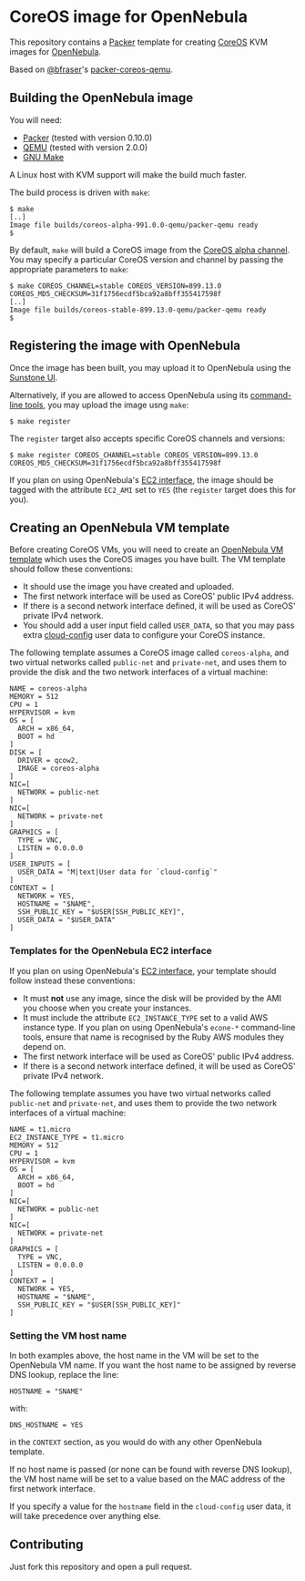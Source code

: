 # CoreOS image for OpenNebula

This repository contains a [Packer](https://www.packer.io) template
for creating [CoreOS](https://coreos.com) KVM images for
[OpenNebula](http://opennebula.org).

Based on [@bfraser](https://github.com/bfraser)'s
[packer-coreos-qemu](https://github.com/bfraser/packer-coreos-qemu).


## Building the OpenNebula image

You will need:

* [Packer](https://www.packer.io) (tested with version 0.10.0)
* [QEMU](http://wiki.qemu.org/Main_Page) (tested with version 2.0.0)
* [GNU Make](https://www.gnu.org/software/make/)

A Linux host with KVM support will make the build much faster.

The build process is driven with `make`:

    $ make
	[..]
	Image file builds/coreos-alpha-991.0.0-qemu/packer-qemu ready
	$

By default, `make` will build a CoreOS image from the
[CoreOS alpha channel](https://coreos.com/releases/). You may specify
a particular CoreOS version and channel by passing the appropriate
parameters to `make`:

    $ make COREOS_CHANNEL=stable COREOS_VERSION=899.13.0 COREOS_MD5_CHECKSUM=31f1756ecdf5bca92a8bff355417598f
	[..]
	Image file builds/coreos-stable-899.13.0-qemu/packer-qemu ready
	$


## Registering the image with OpenNebula

Once the image has been built, you may upload it to OpenNebula using
the
[Sunstone UI](http://docs.opennebula.org/4.14/user/virtual_resource_management/img_guide.html#id1).

Alternatively, if you are allowed to access OpenNebula using its
[command-line tools](http://docs.opennebula.org/4.14/user/references/cli.html#id1),
you may upload the image usng `make`:

    $ make register

The `register` target also accepts specific CoreOS channels and
versions:

    $ make register COREOS_CHANNEL=stable COREOS_VERSION=899.13.0 COREOS_MD5_CHECKSUM=31f1756ecdf5bca92a8bff355417598f

If you plan on using OpenNebula's
[EC2 interface](http://docs.opennebula.org/4.14/advanced_administration/public_cloud/ec2qcg.html),
the image should be tagged with the attribute `EC2_AMI` set to `YES`
(the `register` target does this for you).


## Creating an OpenNebula VM template

Before creating CoreOS VMs, you will need to create an
[OpenNebula VM template](http://docs.opennebula.org/4.14/user/virtual_resource_management/vm_guide.html#creating-virtual-machines)
which uses the CoreOS images you have built. The VM template should
follow these conventions:

* It should use the image you have created and uploaded.
* The first network interface will be used as CoreOS' public IPv4
  address.
* If there is a second network interface defined, it will be used as
  CoreOS' private IPv4 network.
* You should add a user input field called `USER_DATA`, so that you
  may pass extra
  [cloud-config](https://coreos.com/os/docs/latest/cloud-config.html)
  user data to configure your CoreOS instance.

The following template assumes a CoreOS image called `coreos-alpha`,
and two virtual networks called `public-net` and `private-net`, and
uses them to provide the disk and the two network interfaces of a
virtual machine:

	NAME = coreos-alpha
	MEMORY = 512
	CPU = 1
	HYPERVISOR = kvm
	OS = [
	  ARCH = x86_64,
	  BOOT = hd
	]
	DISK = [
	  DRIVER = qcow2,
	  IMAGE = coreos-alpha
	]
	NIC=[
	  NETWORK = public-net
	]
	NIC=[
	  NETWORK = private-net
	]
	GRAPHICS = [
	  TYPE = VNC,
	  LISTEN = 0.0.0.0
	]
	USER_INPUTS = [
	  USER_DATA = "M|text|User data for `cloud-config`"
	]
	CONTEXT = [
	  NETWORK = YES,
	  HOSTNAME = "$NAME",
	  SSH_PUBLIC_KEY = "$USER[SSH_PUBLIC_KEY]",
	  USER_DATA = "$USER_DATA"
	]


### Templates for the OpenNebula EC2 interface

If you plan on using OpenNebula's
[EC2 interface](http://docs.opennebula.org/4.14/advanced_administration/public_cloud/ec2qcg.html),
your template should follow instead these conventions:

* It must **not** use any image, since the disk will be provided by
  the AMI you choose when you create your instances.
* It must include the attribute `EC2_INSTANCE_TYPE` set to a valid AWS
  instance type. If you plan on using OpenNebula's `econe-*`
  command-line tools, ensure that name is recognised by the Ruby AWS
  modules they depend on.
* The first network interface will be used as CoreOS' public IPv4
  address.
* If there is a second network interface defined, it will be used as
  CoreOS' private IPv4 network.

The following template assumes you have two virtual networks called
`public-net` and `private-net`, and uses them to provide the two
network interfaces of a virtual machine:

	NAME = t1.micro
	EC2_INSTANCE_TYPE = t1.micro
	MEMORY = 512
	CPU = 1
	HYPERVISOR = kvm
	OS = [
	  ARCH = x86_64,
	  BOOT = hd
	]
	NIC=[
	  NETWORK = public-net
	]
	NIC=[
	  NETWORK = private-net
	]
	GRAPHICS = [
	  TYPE = VNC,
	  LISTEN = 0.0.0.0
	]
	CONTEXT = [
	  NETWORK = YES,
	  HOSTNAME = "$NAME",
	  SSH_PUBLIC_KEY = "$USER[SSH_PUBLIC_KEY]"
	]


### Setting the VM host name

In both examples above, the host name in the VM will be set to the
OpenNebula VM name. If you want the host name to be assigned by
reverse DNS lookup, replace the line:

    HOSTNAME = "SNAME"

with:

    DNS_HOSTNAME = YES

in the `CONTEXT` section, as you would do with any other OpenNebula
template.

If no host name is passed (or none can be found with reverse DNS
lookup), the VM host name will be set to a value based on the MAC
address of the first network interface.

If you specify a value for the `hostname` field in the `cloud-config`
user data, it will take precedence over anything else.


## Contributing

Just fork this repository and open a pull request.
